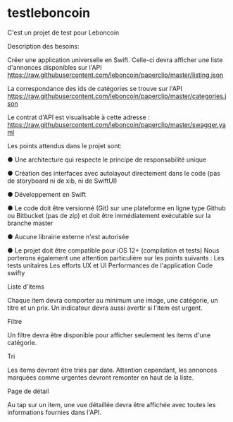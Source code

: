 # testleboncoin
C'est un projet de test pour Leboncoin

Description des besoins:

Créer une application universelle en Swift. 
Celle-ci devra afficher une liste d'annonces disponibles sur l'API https://raw.githubusercontent.com/leboncoin/paperclip/master/listing.json

La correspondance des ids de catégories se trouve sur l'API https://raw.githubusercontent.com/leboncoin/paperclip/master/categories.json

Le contrat d'API est visualisable à cette adresse :
https://raw.githubusercontent.com/leboncoin/paperclip/master/swagger.yaml


Les points attendus dans le projet sont:

● Une architecture qui respecte le principe de responsabilité unique

● Création des interfaces avec autolayout directement dans le code (pas de storyboard ni
de xib, ni de SwiftUI)

● Développement en Swift

● Le code doit être versionné (Git) sur une plateforme en ligne type Github ou Bitbucket
(pas de zip) et doit être immédiatement exécutable sur la branche master

● Aucune librairie externe n'est autorisée

● Le projet doit être compatible pour iOS 12+ (compilation et tests)
Nous porterons également une attention particulière sur les points suivants :
Les tests unitaires
Les efforts UX et UI
Performances de l'application
Code swifty



Liste d'items

Chaque item devra comporter au minimum une image, une catégorie, un titre et un prix. Un indicateur devra aussi avertir si l'item est urgent.



Filtre

Un filtre devra être disponible pour afficher seulement les items d'une catégorie.



Tri

Les items devront être triés par date.
Attention cependant, les annonces marquées comme urgentes devront remonter en haut de la liste.



Page de détail

Au tap sur un item, une vue détaillée devra être affichée avec toutes les informations fournies dans l'API.


  

